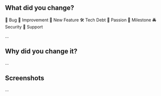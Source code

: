 ## What did you change?

🐞 Bug
💅 Improvement
🚀 New Feature
🛠 Tech Debt
🦄 Passion
🧁 Milestone
🚔 Security
🐒 Support

...

## Why did you change it?

...

## Screenshots

...
